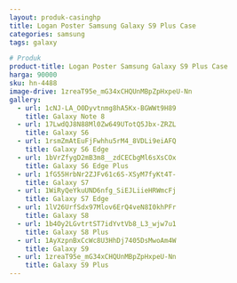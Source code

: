 ```yaml
---
layout: produk-casinghp
title: Logan Poster Samsung Galaxy S9 Plus Case
categories: samsung
tags: galaxy

# Produk
product-title: Logan Poster Samsung Galaxy S9 Plus Case
harga: 90000
sku: hn-4488
image-drive: 1zreaT95e_mG34xCHQUnMBpZpHxpeU-Nn
gallery:
  - url: 1cNJ-LA_O0Dyvtnmg8hA5Kx-BGWWt9H89
    title: Galaxy Note 8
  - url: 17LwdQJ8N88Ml0Zw649UTotQ5Jbx-ZRZL
    title: Galaxy S6
  - url: 1rsmZmAtEuFjFwhhu5rM4_8VDLi9eiAFQ
    title: Galaxy S6 Edge
  - url: 1bVrZfygD2mB3m8__zdCECbgMl6sXsCOx
    title: Galaxy S6 Edge Plus
  - url: 1fG55HrbNr2ZJFv61c6S-XSyM7fyKt4T-
    title: Galaxy S7
  - url: 1WiRyQeYkuUND6nfg_SiEJLiieHRWmcFj
    title: Galaxy S7 Edge
  - url: 1lV26UrfSdx97Mlov6ErQ4veN8I0khPFr
    title: Galaxy S8
  - url: 1b4Oy2LGvtrtST7idYvtVb8_L3_wjw7u1
    title: Galaxy S8 Plus
  - url: 1AyXzpnBxCcWc8U3HhDj7405DsMwoAm4W
    title: Galaxy S9
  - url: 1zreaT95e_mG34xCHQUnMBpZpHxpeU-Nn
    title: Galaxy S9 Plus
---
```

